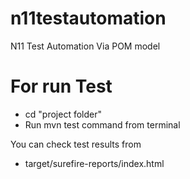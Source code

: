 # n11testautomation
N11 Test Automation Via POM model

# For run Test
- cd "project folder"
- Run mvn test command from terminal

You can check test results from 
- target/surefire-reports/index.html

